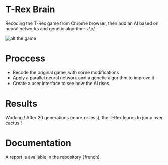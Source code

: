 # T-Rex Brain

Recoding the T-Rex game from Chrome browser, then add an AI based on neural networks and genetic algorithms \o/

![alt the game](https://mayank4net.files.wordpress.com/2015/05/c6.png)

# Proccess

* Recode the original game, with some modifications
* Apply a parallel neural network and a genetic algorithm to improve it
* Create a user interface to see how the AI rises.

# Results

Working ! After 20 generations (more or less), the T-Rex learns to jump over cactus !

# Documentation

A report is available in the repository (french). 


